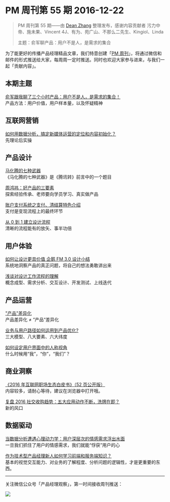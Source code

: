 # PM 周刊第 55 期 2016-12-22

> PM 周刊第 55 期——由 [Dean Zhang](http://pmweekly.com/contributors#dean) 整理发布，感谢内容贡献者 污力中帝、施未果、Vincent 4J、有为、苑广山、不那么二先生、Kingiol、Linda
> 
> 主题：俞军聊产品：用户不是人，是需求的集合

为了能更好的传播产品经理精品文章，我们特意创建「[PM 周刊](http://pmweekly.com/)」，将通过微信和邮件的形式推送给大家，每周周一定时推送。同时也欢迎大家参与进来，与我们一起「贡献内容」。    

## 本期主题  

[俞军跟我聊了三个小时产品：用户不是人，是需求的集合！](https://mp.weixin.qq.com/s?__biz=MjM5NDUyOTAwOA==&mid=2652914267&idx=1&sn=7b8b0b88bd9514fa7350718360d2f8fc&chksm=bd5289c48a2500d2d8b178199deccbece3eef342fd09143b7dd0b6f280bb450af16c8decf2f1&mpshare=1&scene=1&srcid=12167QnrkJl2m0gXoElySLc0&key=564c3e9811aee0ab0f01e2e08ba46bcc3022b5706e1bfee64ad19aaa6981898c291b7b85d3e3de9c6704d11ae7521b670ff8944d7c1a2dce08370c608dd8d8d227c041166e5781e4ee1b1b7cc6042868&ascene=0&uin=MjExNzY1NDIwMQ%3D%3D&devicetype=iMac+MacBookPro12%2C1+OSX+OSX+10.12.1+build(16B2555)&version=12010110&nettype=WIFI&fontScale=100&pass_ticket=JEKRKyCqYTYl3rHs2Zyg31e73Cxo5tErtsWcYBoK86LDvWhuL9X2IE3ZZIOuD5IL)    
产品方法：用户价值，用户样本量，以及怀疑精神        

## 互联网营销 

[如何用数据分析，搞定新媒体运营的定位和内容初始化？](http://www.niaogebiji.com/article-13051-1.html?from=groupmessage&isappinstalled=0)    
先理论后实操   

## 产品设计  

[马化腾的七种武器](https://mp.weixin.qq.com/s?__biz=MzI0OTA5OTAxOA==&mid=2651070573&idx=1&sn=31f2eaf8857091ceccd405dd2f4ef1f5&chksm=f2662608c511af1e1e8a080c3e7be130842305522881bd81a9d2b02a9a362436492308b97e72&mpshare=1&scene=1&srcid=12194Re36EcCR4ZqXqtNEvae&key=564c3e9811aee0abbf1b6b5d104d78a11e86a2abfe16d2f7773599061aadb84400800ed6404c265a0dfd3f9542e7485f85f3f9bde3470f0a4b46b44dbcc579557152d6ab0af9f942101c01412c8c5bf4&ascene=0&uin=MjExNzY1NDIwMQ%3D%3D&devicetype=iMac+MacBookPro12%2C1+OSX+OSX+10.12.1+build(16B2555)&version=12010110&nettype=WIFI&fontScale=100&pass_ticket=JEKRKyCqYTYl3rHs2Zyg31e73Cxo5tErtsWcYBoK86LDvWhuL9X2IE3ZZIOuD5IL)    
《马化腾的七种武器》是《腾讯转》前言中的一个题目  

[周鸿祎：好产品的三要素](https://mp.weixin.qq.com/s?__biz=MjM5MTc1MzQ4NA==&mid=2650888525&idx=1&sn=d2ee342bed135869088b1f2858666fae&chksm=bd454d2e8a32c43865e75c0627b21d7ed41ee7ed6dc352d5b7e9154d13a3487b764787a538ef&mpshare=1&scene=1&srcid=12146glNMVn2gzQQQT2rogjF&key=564c3e9811aee0ab87da1246bac59fdd0b93455ff33966c3bd7aadd05ff0b345484b75e9c433482bfb09167a4ba1293daef305dd6aa774ca7acc89a67022db4f24700098e649401d22f669f4eb2d75c9&ascene=0&uin=MjExNzY1NDIwMQ%3D%3D&devicetype=iMac+MacBookPro12%2C1+OSX+OSX+10.12.1+build(16B2555)&version=12010110&nettype=WIFI&fontScale=100&pass_ticket=JEKRKyCqYTYl3rHs2Zyg31e73Cxo5tErtsWcYBoK86LDvWhuL9X2IE3ZZIOuD5IL)  
探索经验传承、老师要向学员学习、真实做产品   

[账户支付系统之支付、清结算特色介绍](https://zhuanlan.zhihu.com/p/22529766)    
支付是变现流程上的最终环节   

[从 0 到 1 建立设计流程](https://ellendesign.github.io/2016/12/06/%E3%80%90%E8%AE%BE%E8%AE%A1%E6%B5%81%E7%A8%8B%E3%80%91%E4%BB%8E0%E5%88%B01/)    
清晰的流程能有的放矢、事半功倍    

## 用户体验

[如何让设计更具价值 企鹅 FM 3.0 设计小结](https://isux.tencent.com/fm-redesign.html)    
系统地洞察产品的真正问题，将自己的想法勇敢讲出来   

[浅谈对设计工作流程的理解](https://zhuanlan.zhihu.com/p/24192192)  
概念成型、需求分析、交互设计、开发测试、上线迭代   

## 产品运营  

["产品"差异化](https://mp.weixin.qq.com/s?__biz=MzIzNjUxNjA3Mw==&mid=2247483890&idx=1&sn=8bab33dd399b7ab6306a2f05f9b7e891&chksm=e8d7e674dfa06f6267ecdbcabd6a94d8461b77b9611f757eb40d030474f409d6431c5f83a8e6&mpshare=1&scene=1&srcid=1214ZUd3g4rssxNhTnb94IeQ&key=564c3e9811aee0abe65a0908f4c7bda707ac797a80d6ac3cd2d3041605b0b6fbdbb993a2f12cc57053503357e82f84ec64a98ff21b685800d54a424d0f551f66056a35898cb73ed1ecfb78ebdbe49835&ascene=0&uin=MjExNzY1NDIwMQ%3D%3D&devicetype=iMac+MacBookPro12%2C1+OSX+OSX+10.12.1+build(16B2555)&version=12010110&nettype=WIFI&fontScale=100&pass_ticket=JEKRKyCqYTYl3rHs2Zyg31e73Cxo5tErtsWcYBoK86LDvWhuL9X2IE3ZZIOuD5IL)  
产品差异化 ≠ “产品“差异化   

[业务与用户路径如何运用到产品优化?](http://www.pmcaff.com/article/index/532957843614848?from=label&pmc_param%5Blabel_name%5D=)  
三大模型、八大要素、六大纬度   

[如何设定用户界面中的人称视角](http://www.yidianzixun.com/article/0FConWLr?s=8&appid=yidian&ver=3.8.0&utk=1le9gld3&from=timeline&isappinstalled=1)    
什么时候用“我”，“你”，“我们”？  

## 商业洞察 

[《2016 年互联网职场生态白皮书》（52 页公开版）](http://job.lagou.com/download/2016lagouwhitepaper.pdf)  
内容较多，请耐心等待，建议在浏览器中打开哦。  

[复盘 2016 社交收购趋势：五大应用动作不断，洗牌在即？](https://mp.weixin.qq.com/s?__biz=MzA3MzQ1MzQzNA==&mid=2656916160&idx=2&sn=da1185e42f5e853c05c145893d571f64&chksm=84a728d5b3d0a1c37932209de05eafd97d71342f27527cdef7c759a19ca83ea18d68ca64cbbc&mpshare=1&scene=1&srcid=1215ZqQTRcN5IPgv9NUrdTOy&key=564c3e9811aee0abaee9afe2d4162c7d1602279dd09d69b3e720c286a6ecbe7e8f8561d4b29e53329e203d85b79bb19d978e76b1df8a44034a6cd26ec90f84996eda866296a02da0fabd2ff32cecb8c7&ascene=0&uin=MjExNzY1NDIwMQ%3D%3D&devicetype=iMac+MacBookPro12%2C1+OSX+OSX+10.12.1+build(16B2555)&version=12010110&nettype=WIFI&fontScale=100&pass_ticket=JEKRKyCqYTYl3rHs2Zyg31e73Cxo5tErtsWcYBoK86LDvWhuL9X2IE3ZZIOuD5IL)      
新的风口   

## 数据驱动

[当数据分析遭遇心理动力学：用户深层次的情感需求浮出水面](http://36kr.com/p/5054154.html)  
一旦我们抓住了用户的情感需求，我们就能“俘获”用户的心    

[作为技术型产品经理新人如何学习前端和服务端知识？](https://www.zhihu.com/question/50746267/answer/122518905)  
基本的视觉交互能力、对业务的了解程度、分析问题的逻辑性，才是更重要的东西。 
  
---
关注微信公众号「产品经理观察」，第一时间接收周刊推送：          
  
![](http://com-4jplus-temp.qiniudn.com/pmweekly-weixin.jpg)   